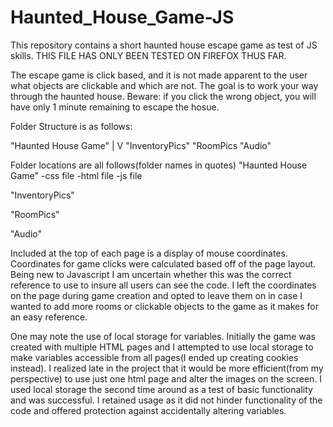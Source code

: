 # Haunted_House_Game-JS
This repository contains a short haunted house escape game as test of JS skills. THIS FILE HAS ONLY BEEN TESTED ON FIREFOX THUS FAR.

The escape game is click based, and it is not made apparent to the user what objects are clickable and which are not. The goal is to work your way through the haunted house. Beware: if you click the wrong object, you will have only 1 minute remaining to escape the hosue.

Folder Structure is as follows:

"Haunted House Game"
|
V
"InventoryPics"   "RoomPics   "Audio"


Folder locations are all follows(folder names in quotes)
"Haunted House Game"
-css file
-html file
-js file

"InventoryPics"

"RoomPics"

"Audio"


Included at the top of each page is a display of mouse coordinates.  Coordinates for game clicks were calculated based off of the page layout.  Being new to Javascript I am uncertain whether this was the correct reference to use to insure all users can see the code.  I left the coordinates on the page during game creation and opted to leave them on in case I wanted to add more rooms or clickable objects to the game as it makes for an easy reference.

One may note the use of local storage for variables.  Initially the game was created with multiple HTML pages and I attempted to use local storage to make variables accessible from all pages(I ended up creating cookies instead).  I realized late in the project that it would be more efficient(from my perspective) to use just one html page and alter the images on the screen. I used local storage the second time around as a test of basic functionality and was successful.  I retained usage as it did not hinder functionality of the code and offered protection against accidentally altering variables.
